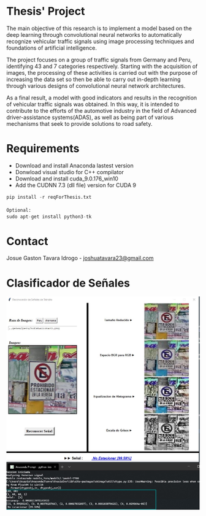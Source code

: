 # Thesis' Project

The main objective of this research is to implement a model based on the deep learning through convolutional neural networks to automatically recognize vehicular traffic signals using image processing techniques and foundations of artificial intelligence.

The project focuses on a group of traffic signals from Germany and Peru, identifying 43 and 7 categories respectively. Starting with the acquisition of images, the processing of these activities is carried out with the purpose of increasing the data set so then be able to carry out in-depth learning through various designs of convolutional neural network architectures.

As a final result, a model with good indicators and results in the recognition of vehicular traffic signals was obtained. In this way, it is intended to contribute to the efforts of the automotive industry in the field of Advanced driver-assistance systems(ADAS), as well as being part of various mechanisms that seek to provide solutions to road safety.

# Requirements

- Download and install Anaconda lastest version
- Donwload visual studio for C++ compilator
- Download and install cuda_9.0.176_win10
- Add the CUDNN 7.3 (dll file) version for CUDA 9

```python
pip install -r reqForThesis.txt

Optional:
sudo apt-get install python3-tk
```

# Contact
Josue Gaston Tavara Idrogo - joshuatavara23@gmail.com

# Clasificador de Señales
![Preview](imagenes/interfaz.jpg)
